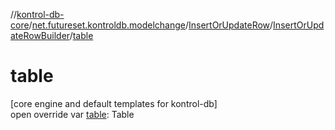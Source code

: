 //[kontrol-db-core](../../../../index.md)/[net.futureset.kontroldb.modelchange](../../index.md)/[InsertOrUpdateRow](../index.md)/[InsertOrUpdateRowBuilder](index.md)/[table](table.md)

# table

[core engine and default templates for kontrol-db]\
open override var [table](table.md): Table

